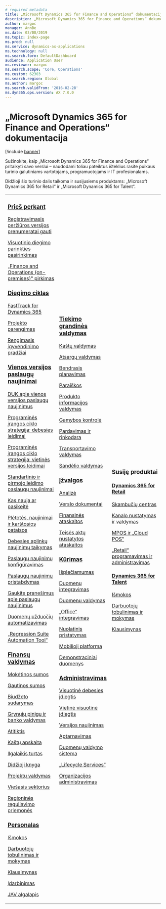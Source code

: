 ```yaml
---
# required metadata
title: „Microsoft Dynamics 365 for Finance and Operations“ dokumentacija
description: „Microsoft Dynamics 365 for Finance and Operations“ dokumentacija.
author: margoc
manager: AnnBe
ms.date: 03/08/2019
ms.topic: index-page
ms.prod: null
ms.service: dynamics-ax-applications
ms.technology: null
ms.search.form: DefaultDashboard
audience: Application User
ms.reviewer: margoc
ms.search.scope: 'Core, Operations'
ms.custom: 62303
ms.search.region: Global
ms.author: margoc
ms.search.validFrom: '2016-02-28'
ms.dyn365.ops.version: AX 7.0.0
---
```


# <a name="microsoft-dynamics-365-for-finance-and-operations-documentation"></a>„Microsoft Dynamics 365 for Finance and Operations“ dokumentacija

[!include [banner](includes/banner.md)]

Sužinokite, kaip „Microsoft Dynamics 365 for Finance and Operations“ pritaikyti savo verslui – naudodami toliau pateiktus išteklius rasite puikaus turinio galutiniams vartotojams, programuotojams ir IT profesionalams. 

Didžioji šio turinio dalis taikoma ir susijusiems produktams: „Microsoft Dynamics 365 for Retail“ ir „Microsoft Dynamics 365 for Talent“. 

<table>
<colgroup>
<col width="33%" />
<col width="33%" />
<col width="33%" />
</colgroup>
<tbody>
<tr class="odd">
<td>
<h3><a href="get-started/before-you-buy.md">Prieš perkant</a></h3>
<p><a href="../dev-itpro/dev-tools/sign-up-preview-subscription.md">Registravimasis peržiūros versijos prenumeratai gauti</a></p>
 <p><a href="../dev-itpro/deployment/choose-deployment-type.md">Visuotinio diegimo parinkties pasirinkimas</a></p>
 <p><a href="get-started/purchase-on-premises.md">„Finance and Operations (on-premises)‟ pirkimas</a></p>

<h3><a href="imp-lifecycle/implementation-lifecycle.md">Diegimo ciklas</a></h3>
<p><a href="get-started/fasttrack-dynamics-365-overview.md">FastTrack for Dynamics 365</a></p>
<p><a href="imp-lifecycle/onboard.md">Projekto parengimas</a></p>
<p><a href="imp-lifecycle/prepare-go-live.md">Rengimasis įgyvendinimo pradžiai</a></p>

<h3><a href="../dev-itpro/lifecycle-services/oneversion-overview.md">Vienos versijos paslaugų naujinimai</a></h3>
<p><a href="get-started/one-version.md">DUK apie vienos versijos paslaugų naujinimus</a></p>
<p><a href="../dev-itpro/migration-upgrade/versions-update-policy.md">Programinės įrangos ciklo strategija: debesies leidimai</a></p>
<p><a href="../dev-itpro/migration-upgrade/on-prem-version-update-policy.md">Programinės įrangos ciklo strategija: vietinės versijos leidimai</a></p>
<p><a href="get-started/public-preview-releases.md">Standartinio ir pirmojo leidimo paslaugų naujinimai</a></p>
<p><a href="get-started/whats-new-changed.md">Kas nauja ar pasikeitė</a></p>
<p><a href="../dev-itpro/migration-upgrade/upgrade-home-page.md">Plėtotės, naujinimai ir karštosios pataisos</a></p>
<p><a href="../dev-itpro/deployment/apply-deployable-package-system.md">Debesies aplinkų naujinimų taikymas</a></p>
<p><a href="../dev-itpro/lifecycle-services/configure-service-updates.md">Paslaugų naujinimų konfigūravimas</a></p>
<p><a href="../dev-itpro/lifecycle-services/pause-service-updates.md">Paslaugų naujinimų pristabdymas</a></p>
<p><a href="../dev-itpro/lifecycle-services/notifications-service-updates.md">Gaukite pranešimus apie paslaugų naujinimus</a></p>
<p><a href="../dev-itpro/data-entities/data-task-automation.md">Duomenų užduočių automatizavimas</a></p>
<p><a href="../dev-itpro/lifecycle-services/using-task-guides-and-bpm-to-create-user-acceptance-tests.md">„Regression Suite Automation Tool”</a></p>

<h3><a href="../financials/index.md">Finansų valdymas</a></h3>
<p><a href="../financials/accounts-payable/accounts-payable.md">Mokėtinos sumos</a></p>
<p><a href="../financials/accounts-receivable/accounts-receivable.md">Gautinos sumos</a></p>
<p><a href="../financials/budgeting/budgeting-overview.md">Biudžeto sudarymas</a></p>
<p><a href="../financials/cash-bank-management/cash-bank-management.md">Grynųjų pinigų ir banko valdymas</a></p>
<p><a href="../financials/general-ledger/audit-policy-rules.md">Atitiktis</a></p>
<p><a href="../financials/cost-accounting/cost-accounting-home-page.md">Kaštų apskaita</a></p>
<p><a href="../financials/fixed-assets/fixed-assets.md">Ilgalaikis turtas</a></p>
<p><a href="../financials/general-ledger/general-ledger.md">Didžioji knyga</a></p>
<p><a href="../financials/project-management/overview-project-management-accounting.md">Projektų valdymas</a></p>
<p><a href="../financials/public-sector/public-sector-functionality.md">Viešasis sektorius</a></p>
<p><a href="../dev-itpro/lcs-solutions/country-region.md">Regioninės reguliavimo priemonės</a></p>

<h3><a href="hr/hr-landing-page.md">Personalas</a></h3>
<p><a href="../talent/manage-benefit-program.md">Išmokos</a></p>
<p><a href="../talent/performance-management-overview.md">Darbuotojų tobulinimas ir mokymas</a></p>
<p><a href="../talent/questionnaires.md">Klausimynas</a></p>
<p><a href="hr/manage-recruiting-process.md">Įdarbinimas</a></p>
<p><a href="hr/localizations/noam-usa-payroll.md">JAV algalapis</a></p>

</td>
<td>
<h3><a href="../supply-chain/index.md">Tiekimo grandinės valdymas</a></h3>
<p><a href="../supply-chain/cost-management/costing-sheets.md">Kaštų valdymas</a></p>
<p><a href="../supply-chain/inventory/inventory-home-page.md">Atsargų valdymas</a></p>
<p><a href="../supply-chain/master-planning/master-plans.md">Bendrasis planavimas</a></p>
<p><a href="../supply-chain/procurement/procurement-sourcing-overview.md">Paraiškos</a></p>
<p><a href="../supply-chain/pim/product-information.md">Produkto informacijos valdymas</a></p>
<p><a href="../supply-chain/production-control/production-process-overview.md">Gamybos kontrolė</a></p>
<p><a href="../supply-chain/sales-marketing/overview-sales-marketing.md">Pardavimas ir rinkodara</a></p>
<p><a href="../supply-chain/transportation/transportation-management-overview.md">Transportavimo valdymas</a></p>
<p><a href="../supply-chain/warehousing/warehouse-configuration.md">Sandėlio valdymas</a></p>


<h3><a href="../dev-itpro/analytics/bi-reporting-home-page.md">Įžvalgos</a></h3>
<p><a href="../dev-itpro/analytics/analytics.md">Analizė</a></p>
 <p><a href="../dev-itpro/analytics/document-reporting-services.md">Verslo dokumentai</a></p>
<p><a href="../dev-itpro/analytics/financial-reporting-intro.md">Finansinės ataskaitos</a></p>
<p><a href="../dev-itpro/analytics/general-electronic-reporting.md">Teisės aktų nustatytos ataskaitos</a></p>



<h3><a href="../dev-itpro/dev-tools/developer-home-page.md">Kūrimas</h3>
<p><a href="../dev-itpro/extensibility/extensibility-home-page.md">Išplečiamumas</a></p>

<p><a href="../dev-itpro/data-entities/integration-overview.md">Duomenų integravimas</a></p>
<p><a href="../dev-itpro/data-entities/data-entities.md">Duomenų valdymas</a></p>

<p><a href="../dev-itpro/office-integration/office-integration.md">„Office“ integravimas</a></p>
<p><a href="../dev-itpro/dev-tools/continuous-delivery-home-page.md">Nuolatinis pristatymas</a></p>
<p><a href="../dev-itpro/mobile-apps/platform/mobile-platform-home-page.md">Mobilioji platforma</a></p>
<p><a href="get-started/demo-data.md">Demonstraciniai duomenys</a></p>

<h3><a href="../dev-itpro/sysadmin/system-administration-home-page.md">Administravimas</h3>
<p><a href="../dev-itpro/deployment/cloud-deployment-overview.md">Visuotinė debesies įdiegtis</a></p>
<p><a href="../dev-itpro/deployment/on-premises-deployment-landing-page.md">Vietinė visuotinė įdiegtis</a></p>
<p><a href="../dev-itpro/migration-upgrade/upgrade-home-page.md">Versijos naujinimas</a></p>
<p><a href="../dev-itpro/dev-tools/continuous-delivery-home-page.md#servicing">Aptarnavimas</a></p>
<p><a href="../dev-itpro/data-entities/data-entities.md">Duomenų valdymo sistema</a></p>
<p><a href="../dev-itpro/lifecycle-services/lcs.md">„Lifecycle Services“</a></p>
<p><a href="organization-administration/organization-administration-home-page.md">Organizacijos administravimas</a></p>
</td>
<td>
<h3>Susiję produktai</h3>
<h4><a href="../retail/index.md">Dynamics 365 for Retail</a></h4>
<p><a href="../retail/call-center-functionality.md">Skambučių centras</p>
<p><a href="../retail/define-maintain-retail-channels.md">Kanalo nustatymas ir valdymas</p>
<p><a href="../retail/retail-peripherals-overview.md">MPOS ir „Cloud POS‟</p>
<p><a href="../retail/dev-itpro/dev-retail-home-page.md">„Retail“ programavimas ir administravimas</p>

<h4><a href="../talent/index.md">Dynamics 365 for Talent</a></h4>
<p><a href="../talent/manage-benefit-program.md">Išmokos</a></p>
<p><a href="../talent/performance-management-overview.md">Darbuotojų tobulinimas ir mokymas</a></p>
<p><a href="../talent/questionnaires.md">Klausimynas</a></p>

</td>
</tr>

</tbody>
</table>
